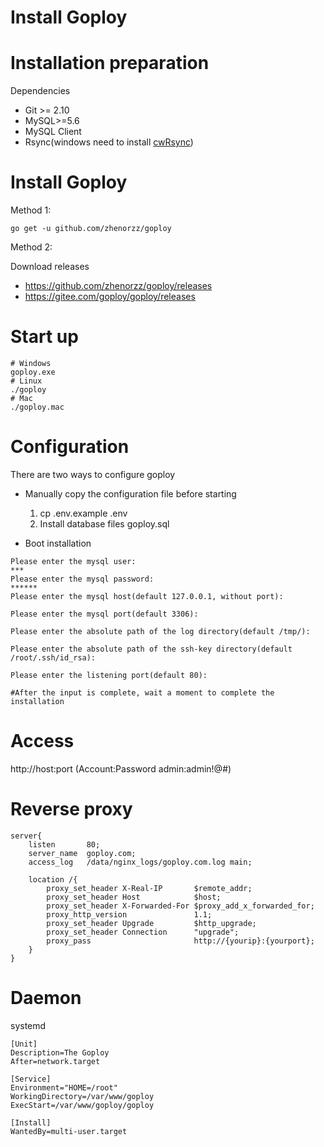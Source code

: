 # Install Goploy

# Installation preparation

Dependencies

- Git >= 2.10
- MySQL>=5.6
- MySQL Client
- Rsync(windows need to install [cwRsync](https://www.itefix.net/cwrsync))

# Install Goploy
Method 1:

```
go get -u github.com/zhenorzz/goploy
```

Method 2: 

Download releases
- https://github.com/zhenorzz/goploy/releases
- https://gitee.com/goploy/goploy/releases

# Start up

```shell
# Windows
goploy.exe
# Linux
./goploy
# Mac
./goploy.mac
```

# Configuration

There are two ways to configure goploy

- Manually copy the configuration file before starting
    1. cp .env.example .env
    2. Install database files goploy.sql

- Boot installation

```shell
Please enter the mysql user:
***
Please enter the mysql password:
******
Please enter the mysql host(default 127.0.0.1, without port):

Please enter the mysql port(default 3306):

Please enter the absolute path of the log directory(default /tmp/):

Please enter the absolute path of the ssh-key directory(default /root/.ssh/id_rsa):

Please enter the listening port(default 80):

#After the input is complete, wait a moment to complete the installation
```
    
# Access

http://host:port (Account:Password admin:admin!@#)

# Reverse proxy

```nginx
server{
    listen       80;
    server_name  goploy.com;
    access_log   /data/nginx_logs/goploy.com.log main;

    location /{
        proxy_set_header X-Real-IP       $remote_addr;
        proxy_set_header Host            $host;
        proxy_set_header X-Forwarded-For $proxy_add_x_forwarded_for;
        proxy_http_version               1.1;
        proxy_set_header Upgrade         $http_upgrade;
        proxy_set_header Connection      "upgrade";
        proxy_pass                       http://{yourip}:{yourport};
    }
}
```

# Daemon

systemd

```shell
[Unit]
Description=The Goploy
After=network.target

[Service]
Environment="HOME=/root"
WorkingDirectory=/var/www/goploy
ExecStart=/var/www/goploy/goploy

[Install]
WantedBy=multi-user.target
```